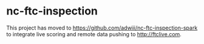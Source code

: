 # nc-ftc-inspection
This project has moved to https://github.com/adwiii/nc-ftc-inspection-spark to integrate live scoring and remote data pushing to http://ftclive.com.
